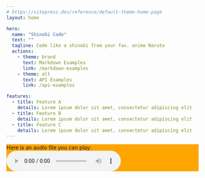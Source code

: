```yaml
---
# https://vitepress.dev/reference/default-theme-home-page
layout: home

hero:
  name: "Shinobi Code"
  text: ""
  tagline: Code like a shinobi from your fav. anime Naruto
  actions:
    - theme: brand
      text: Markdown Examples
      link: /markdown-examples
    - theme: alt
      text: API Examples
      link: /api-examples

features:
  - title: Feature A
    details: Lorem ipsum dolor sit amet, consectetur adipiscing elit
  - title: Feature B
    details: Lorem ipsum dolor sit amet, consectetur adipiscing elit
  - title: Feature C
    details: Lorem ipsum dolor sit amet, consectetur adipiscing elit
---
```


<div style="  background-color: orange;">
  Here is an audio file you can play:

  <audio id="myaudio" controls>
    <source src="/samidare.mp3" type="audio/mpeg">
    Your browser does not support the audio element.
  </audio>
</div>

<script>
  document.addEventListener('click', () => {
    const audio = document.getElementById('myaudio');
    if (audio) {
      audio.play();
    }
  });
</script>
